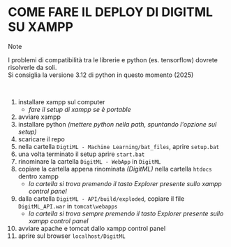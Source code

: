 # COME FARE IL DEPLOY DI **DIGITML** SU XAMPP

> [!NOTE]  
> I problemi di compatibilità tra le librerie e python (es. tensorflow) dovrete risolverle da soli.  
> Si consiglia la versione 3.12 di python in questo momento (2025)

<br>

1. installare xampp sul computer
   * *fare il setup di xampp se è portable*
2. avviare xampp
3. installare python *(mettere python nella path, spuntando l'opzione sul setup)*
4. scaricare il repo
5. nella cartella `DigtiML - Machine Learning/bat_files`, aprire `setup.bat`
6. una volta terminato il setup aprire `start.bat`
4. rinominare la cartella `DigitML - WebApp` in `DigitML`
5. copiare la cartella appena rinominata *(DigitML)* nella cartella `htdocs` dentro xampp
   * *la cartella si trova premendo il tasto Explorer presente sullo xampp control panel*
6. dalla cartella `DigitML - API/build/exploded`, copiare il file `DigitML_API.war` in `tomcat\webapps`
   * *la cartella si trova sempre premendo il tasto Explorer presente sullo xampp control panel*
6. avviare apache e tomcat dallo xampp control panel
7. aprire sul browser `localhost/DigitML`
